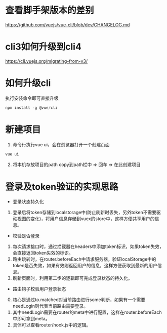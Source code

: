 # 查看脚手架版本的差别
https://github.com/vuejs/vue-cli/blob/dev/CHANGELOG.md

# cli3如何升级到cli4
https://cli.vuejs.org/migrating-from-v3/

# 如何升级cli
执行安装命令即可直接升级
``` js
npm install -g @vue/cli
``` 

# 新建项目
1. 命令行执行vue ui，会在浏览器打开一个创建页面
``` js
vue ui
```
2. 将本机存放项目的path copy到path栏中 => 回车 => 在此创建项目

# 登录及token验证的实现思路
- 登录状态持久化
1. 登录后将token存储到localstorage中(防止刷新时丢失，另外token不需要驱动视图的变化)，将用户信息存储到vuex的store中，这样方便共享用户的信息。
- 校验是否登录 
1. 每次请求接口时，通过拦截器在headers中添加token标识，如果token失效，会直接返回token失效的标识。
2. 路由跳转时，在router.beforeEach中请求服务器，验证localStorage中的token是否失效，如果有效则返回用户的信息，这样方便获取到最新的用户信息。
3. 刷新页面时，利用第二步的逻辑即可完成登录状态的持久化。
- 路由钩子校验用户登录状态
0. 核心是通过to.matched对当前路由进行some判断，如果有一个需要needLogin则代表当前路由需要登录。
1. 其中needLogin需要在router的meta中进行配置，这样在router.beforeEach中即可拿到meta。
2. 具体可以查看router/hook.js中的逻辑。
